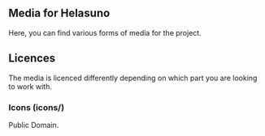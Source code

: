 ## Media for Helasuno
Here, you can find various forms of media for the project.

## Licences
The media is licenced differently depending on which part you are looking to work with.

### Icons (icons/)
Public Domain.